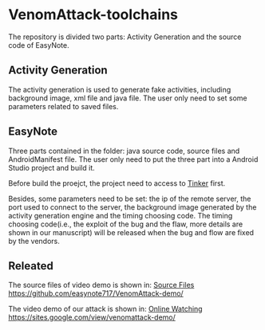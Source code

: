 # VenomAttack-toolchains

The repository is divided two parts: Activity Generation and the source code of EasyNote.

## Activity Generation
The activity generation is used to generate fake activities, including background image, xml file and java file.
The user only need to set some parameters related to saved files.

## EasyNote
Three parts contained in the folder: java source code, source files and AndroidManifest file.
The user only need to put the three part into a Android Studio project and build it.

Before build the proejct, the project need to access to [Tinker](https://github.com/Tencent/tinker) first.

Besides, some parameters need to be set: the ip of the remote server, the port used to connect to the server, the background image generated by the activity generation engine and the timing choosing code.
The timing choosing code(i.e., the exploit of the bug and the flaw, more details are shown in our manuscript) will be released when the bug and flow are fixed by the vendors.

## Releated 
The source files of video demo is shown in:
[Source Files](https://github.com/easynote717/VenomAttack-demo) https://github.com/easynote717/VenomAttack-demo/

The video demo of our attack is shown in:
[Online Watching](https://sites.google.com/view/venomattack-demo/) https://sites.google.com/view/venomattack-demo/
